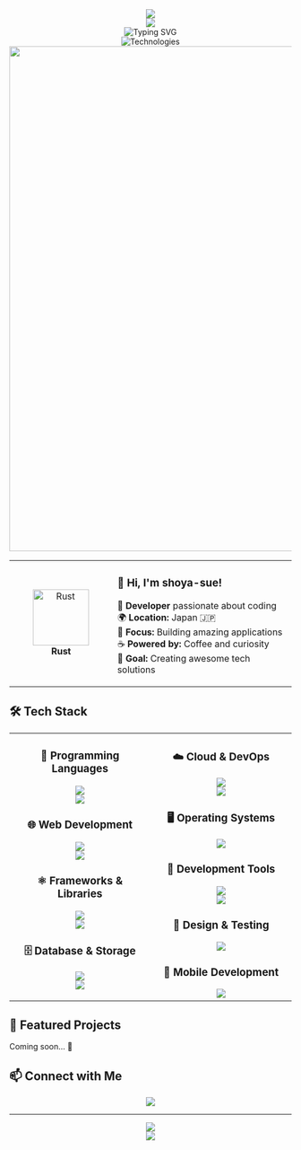 <div align="center">
    <img src="https://user-images.githubusercontent.com/74038190/212284100-561aa473-3905-4a80-b561-0d28506553ee.gif">
</div>
<div align="center">
    <img src="https://capsule-render.vercel.app/api?type=waving&color=gradient&customColorList=0,2,2,5,30&height=150&section=header&animation=twinkling" />
</div>
<div align="center">
    <img src="https://readme-typing-svg.herokuapp.com?font=Fira+Code&size=32&duration=2800&pause=2000&color=A9FEF7&center=true&vCenter=true&width=600&lines=Hey+there!+I'm+shoya-sue+%F0%9F%91%8B;Developer+%F0%9F%9A%80;Tech+Enthusiast+%E2%9C%A8;Always+Learning+New+Things+%F0%9F%93%9A" alt="Typing SVG" />
</div>
<div align="center">
    <img src="https://readme-typing-svg.herokuapp.com?font=Fira+Code&size=24&duration=3000&pause=1000&color=F7A943&center=true&vCenter=true&width=435&lines=Rust+Developer;TypeScript+Engineer;PHP+Programmer" alt="Technologies" />
</div>
<div align="center">
    <img src="https://user-images.githubusercontent.com/74038190/212284100-561aa473-3905-4a80-b561-0d28506553ee.gif" width="900">
</div>

<table align="center">
<tr>
<td width="200" align="center">
<img src="https://skillicons.dev/icons?i=rust" width="100" height="100" alt="Rust" />
<br><strong>Rust</strong>
</td>
<td width="400" align="left">

### 👋 **Hi, I'm shoya-sue!**
🚀 **Developer** passionate about coding  
🌍 **Location:** Japan 🇯🇵  
💼 **Focus:** Building amazing applications  
☕ **Powered by:** Coffee and curiosity  
🎯 **Goal:** Creating awesome tech solutions  

</td>
</tr>
</table>

## 🛠️ **Tech Stack**

<table align="center">
<tr>
<td width="50%" align="center" valign="top">

### 📱 **Programming Languages**
<img src="https://skillicons.dev/icons?i=rust,typescript,javascript,php" /><br/>
<img src="https://skillicons.dev/icons?i=bash,powershell" />

### 🌐 **Web Development**
<img src="https://skillicons.dev/icons?i=html,css,sass,tailwind" /><br/>
<img src="https://skillicons.dev/icons?i=bootstrap,webpack,vite" /><br/>

### ⚛️ **Frameworks & Libraries**
<img src="https://skillicons.dev/icons?i=react,vue,nuxt,next" /><br/>
<img src="https://skillicons.dev/icons?i=nodejs,express,laravel,tauri" />


### 🗄️ **Database & Storage**
<img src="https://skillicons.dev/icons?i=postgresql,mysql,sqlite" /><br/>
<img src="https://skillicons.dev/icons?i=supabase,firebase" />

</td>
<td width="50%" align="center" valign="top">

### ☁️ **Cloud & DevOps**
<img src="https://skillicons.dev/icons?i=aws,gcp,docker,githubactions" /><br/>
<img src="https://skillicons.dev/icons?i=nginx" />

### 🖥️ **Operating Systems**
<img src="https://skillicons.dev/icons?i=linux,ubuntu,debian,windows" />

### 🔧 **Development Tools**
<img src="https://skillicons.dev/icons?i=vscode,vim,git,github" /><br/>
<img src="https://skillicons.dev/icons?i=bitbucket,postman" />

### 🎨 **Design & Testing**
<img src="https://skillicons.dev/icons?i=figma,photoshop,illustrator" />

### 📱 **Mobile Development**
<img src="https://skillicons.dev/icons?i=flutter,dart,react" />

</td>
</tr>
</table>

## 🌟 **Featured Projects**

Coming soon... 🚀

## 📫 **Connect with Me**

<div align="center">
    <img src="https://skillicons.dev/icons?i=twitter,discord" />
</div>

---

<div align="center">
  <img src="https://user-images.githubusercontent.com/74038190/212284100-561aa473-3905-4a80-b561-0d28506553ee.gif">
</div>

<div align="center">
  <img src="https://capsule-render.vercel.app/api?type=waving&color=gradient&customColorList=0,2,2,5,30&height=150&section=footer&animation=twinkling" />
</div>
